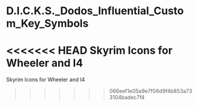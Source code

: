 # D.I.C.K.S._Dodos_Influential_Custom_Key_Symbols
<<<<<<< HEAD
Skyrim Icons for Wheeler and I4
=======
Skyrim Icons for Wheeler and I4
>>>>>>> 066eef1e05a9e7f06d9f4b853a733104badec7f4
